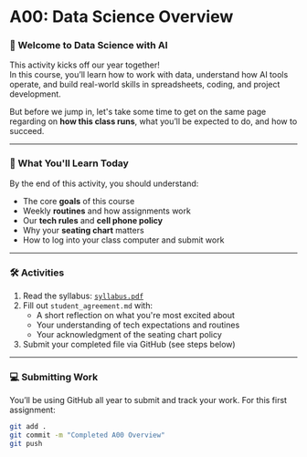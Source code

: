 # A00: Data Science Overview

### 🧭 Welcome to Data Science with AI

This activity kicks off our year together!  
In this course, you’ll learn how to work with data, understand how AI tools operate, and build real-world skills in spreadsheets, coding, and project development.

But before we jump in, let's take some time to get on the same page regarding on **how this class runs**, what you’ll be expected to do, and how to succeed.

---

### 📘 What You'll Learn Today
By the end of this activity, you should understand:
- The core **goals** of this course
- Weekly **routines** and how assignments work
- Our **tech rules** and **cell phone policy**
- Why your **seating chart** matters
- How to log into your class computer and submit work

---

### 🛠️ Activities
1. Read the syllabus: [`syllabus.pdf`](./syllabus.pdf)
2. Fill out `student_agreement.md` with:
   - A short reflection on what you're most excited about
   - Your understanding of tech expectations and routines
   - Your acknowledgment of the seating chart policy
3. Submit your completed file via GitHub (see steps below)

---

### 💻 Submitting Work
You’ll be using GitHub all year to submit and track your work. For this first assignment:
```bash
git add .
git commit -m "Completed A00 Overview"
git push
